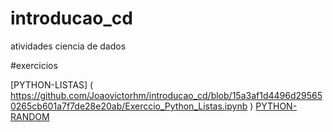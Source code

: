 # introducao_cd
atividades ciencia de dados

#exercicios

[PYTHON-LISTAS] ( https://github.com/Joaovictorhm/introducao_cd/blob/15a3af1d4496d295650265cb601a7f7de28e20ab/Exerccio_Python_Listas.ipynb )
[PYTHON-RANDOM](https://github.com/Joaovictorhm/introducao_cd/blob/main/exe_random.ipynb )
